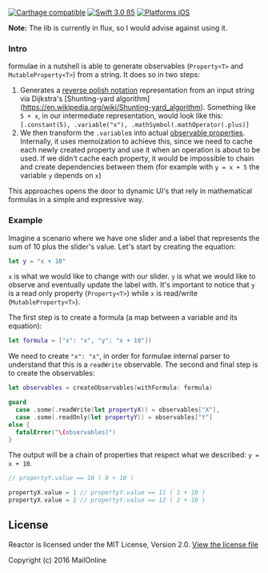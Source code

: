 [![Carthage compatible](https://img.shields.io/badge/Carthage-compatible-4BC51D.svg?style=flat)](https://github.com/Carthage/Carthage)
[![Swift 3.0 ß5](https://img.shields.io/badge/Swift-3.0-orange.svg?style=flat)](https://developer.apple.com/swift/)
[![Platforms iOS](https://img.shields.io/badge/Platforms-iOS-lightgray.svg?style=flat)](https://developer.apple.com/swift/)

**Note:** The lib is currently in flux, so I would advise against using it. 

### Intro

formulae in a nutshell is able to generate observables (`Property<T>` and `MutableProperty<T>`) from a string. It does so in two steps:

1. Generates a [reverse polish notation](https://en.wikipedia.org/wiki/Reverse_Polish_notation) representation from an input string via Dijkstra's [Shunting-yard algorithm] (https://en.wikipedia.org/wiki/Shunting-yard_algorithm). Something like `5 + x`, in our intermediate representation, would look like this: `[.constant(5), .variable("x"), .mathSymbol(.mathOperator(.plus)]`
2. We then transform the `.variable`s into actual [observable properties](https://github.com/ReactiveCocoa/ReactiveCocoa/blob/master/ReactiveCocoa/Swift/Property.swift). Internally, it uses memoization to achieve this, since we need to cache each newly created property and use it when an operation is about to be used. If we didn't cache each property, it would be impossible to chain and create dependencies between them (for example with `y = x + 5` the variable `y` depends on `x`)

This approaches opens the door to dynamic UI's that rely in mathematical formulas in a simple and expressive way.

### Example

Imagine a scenario where we have one slider and a label that represents the sum of 10 plus the slider's value. Let's start by creating the equation:

```swift
let y = "x + 10"
```

`x` is what we would like to change with our slider. `y` is what we would like to observe and eventually update the label with. It's important to notice that `y` is a read only property (`Property<T>`) while `x` is read/write (`MutableProperty<T>`). 

The first step is to create a formula (a map between a variable and its equation):

```swift
let formula = ["x": "x", "y": "x + 10"])
```

We need to create `"x": "x"`, in order for formulae internal parser to understand that this is a `readWrite` observable. The second and final step is to create the observables:
 
 ```swift
let observables = createObservables(withFormula: formula)

guard
   case .some(.readWrite(let propertyX)) = observables["X"],
   case .some(.readOnly(let propertyY)) = observables["Y"]
else {
   fatalError("\(observables)")
}
```
 
The output will be a chain of properties that respect what we described: `y = x + 10`. 

```swift
// propertyY.value == 10 ( 0 + 10 )

propertyX.value = 1 // propertyY.value == 11 ( 1 + 10 )
propertyX.value = 2 // propertyY.value == 12 ( 2 + 10 )
```

## License
Reactor is licensed under the MIT License, Version 2.0. [View the license file](LICENSE)

Copyright (c) 2016 MailOnline
